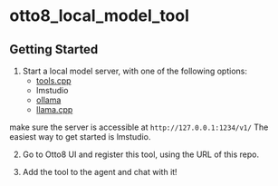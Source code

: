 # otto8_local_model_tool

## Getting Started

1. Start a local model server, with one of the following options:
    - [tools.cpp](https://github.com/rubra-ai/tools.cpp)
    - lmstudio
    - [ollama](https://github.com/ollama/ollama)
    - [llama.cpp](https://github.com/ggerganov/llama.cpp)

make sure the server is accessible at `http://127.0.0.1:1234/v1/`
The easiest way to get started is lmstudio.

2. Go to Otto8 UI and register this tool, using the URL of this repo.

3. Add the tool to the agent and chat with it!